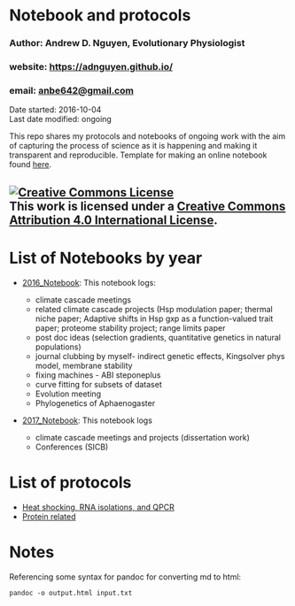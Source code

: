 # Notebook and protocols 
### Author: Andrew D. Nguyen, Evolutionary Physiologist    
### website: https://adnguyen.github.io/    
### email: anbe642@gmail.com   
Date started: 2016-10-04    
Last date modified: ongoing    

This repo shares my protocols and notebooks of ongoing work with the aim of capturing the process of science as it is happening and making it transparent and reproducible. Template for making an online notebook found [here](https://github.com/adnguyen/Notebooks_and_Protocols/blob/master/Online_notebook_template.md).


<a rel="license" href="http://creativecommons.org/licenses/by/4.0/"><img alt="Creative Commons License" style="border-width:0" src="https://i.creativecommons.org/l/by/4.0/88x31.png" /></a><br />This work is licensed under a <a rel="license" href="http://creativecommons.org/licenses/by/4.0/">Creative Commons Attribution 4.0 International License</a>.
------



# List of Notebooks by year
* [2016_Notebook](2016_notebook.html): This notebook logs:
  * climate cascade meetings
  * related climate cascade projects (Hsp modulation paper; thermal niche paper; Adaptive shifts in Hsp gxp as a function-valued trait paper; proteome stability project; range limits paper
  * post doc ideas (selection gradients, quantitative genetics in natural populations)
  * journal clubbing by myself- indirect genetic effects, Kingsolver phys model, membrane stability
  * fixing machines - ABI steponeplus
  * curve fitting for subsets of dataset
  * Evolution meeting
  * Phylogenetics of Aphaenogaster    

* [2017_Notebook](https://github.com/adnguyen/Notebooks_and_Protocols/blob/master/2017_notebook.md): This notebook logs     
  * climate cascade meetings and projects (dissertation work)
  * Conferences (SICB)


# List of protocols

* [Heat shocking, RNA isolations, and QPCR](https://github.com/adnguyen/Notebooks_and_Protocols/blob/master/2016_ANBE_protocols.md)
* [Protein related](https://github.com/adnguyen/2016_Protein_stability_evolution/blob/master/Documents/Protocols/Protocols.md)


# Notes 

Referencing some syntax for pandoc for converting md to html:

```
pandoc -o output.html input.txt
```
